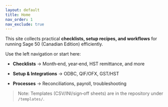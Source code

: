 ```yaml
---
layout: default
title: Home
nav_order: 1
nav_exclude: true
---
```


This site collects practical **checklists, setup recipes, and workflows** for running Sage 50 (Canadian Edition) efficiently.

Use the left navigation or start here:

- **Checklists** → Month‑end, year‑end, HST remittance, and more

- **Setup & Integrations** → ODBC, QIF/OFX, GST/HST

- **Processes** → Reconciliations, payroll, troubleshooting

> Note: Templates (CSV/INI/sign‑off sheets) are in the repository under `/templates/`.
